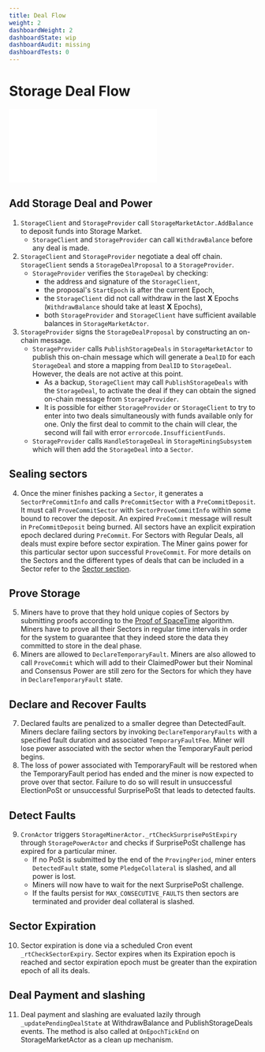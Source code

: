 ```yaml
---
title: Deal Flow
weight: 2
dashboardWeight: 2
dashboardState: wip
dashboardAudit: missing
dashboardTests: 0
---
```


# Storage Deal Flow

![Deal Flow Sequence Diagram](diagrams/deal-flow.mmd)

## Add Storage Deal and Power

1. `StorageClient` and `StorageProvider` call `StorageMarketActor.AddBalance` to deposit funds into Storage Market.
   - `StorageClient` and `StorageProvider` can call `WithdrawBalance` before any deal is made.
2. `StorageClient` and `StorageProvider` negotiate a deal off chain. `StorageClient` sends a `StorageDealProposal` to a `StorageProvider`.
   - `StorageProvider` verifies the `StorageDeal` by checking:
   		- the address and signature of the `StorageClient`,
   		- the proposal's `StartEpoch` is after the current Epoch,
   		- the `StorageClient` did not call withdraw in the last **X** Epochs (`WithdrawBalance` should take at least **X** Epochs), 
   		- both `StorageProvider` and `StorageClient` have sufficient available balances in `StorageMarketActor`.
3. `StorageProvider` signs the `StorageDealProposal`  by constructing an on-chain message.
   - `StorageProvider` calls `PublishStorageDeals` in `StorageMarketActor` to publish this on-chain message which will generate a `DealID` for each `StorageDeal` and store a mapping from `DealID` to `StorageDeal`. However, the deals are not active at this point.
     - As a backup, `StorageClient` may call `PublishStorageDeals` with the `StorageDeal`, to activate the deal if they can obtain the signed on-chain message from `StorageProvider`.
     - It is possible for either `StorageProvider` or `StorageClient` to try to enter into two deals simultaneously with funds available only for one. Only the first deal to commit to the chain will clear, the second will fail with error `errorcode.InsufficientFunds`.
   - `StorageProvider` calls `HandleStorageDeal` in `StorageMiningSubsystem` which will then add the `StorageDeal` into a `Sector`.

## Sealing sectors

4. Once the miner finishes packing a `Sector`, it generates a `SectorPreCommitInfo` and calls `PreCommitSector` with a `PreCommitDeposit`. It must call `ProveCommitSector` with `SectorProveCommitInfo` within some bound to recover the deposit. An expired `PreCommit` message will result in `PreCommitDeposit` being burned. All sectors have an explicit expiration epoch declared during `PreCommit`. For Sectors with Regular Deals, all deals must expire before sector expiration. The Miner gains power for this particular sector upon successful `ProveCommit`. For more details on the Sectors and the different types of deals that can be included in a Sector refer to the [Sector section](filecoin_mining#sector).

## Prove Storage

5. Miners have to prove that they hold unique copies of Sectors by submitting proofs according to the [Proof of SpaceTime](post) algorithm. Miners have to prove all their Sectors in regular time intervals in order for the system to guarantee that they indeed store the data they committed to store in the deal phase.
6. Miners are allowed to `DeclareTemporaryFault`. Miners are also allowed to call `ProveCommit` which will add to their ClaimedPower but their Nominal and Consensus Power are still zero for the Sectors for which they have in `DeclareTemporaryFault` state.

## Declare and Recover Faults

7. Declared faults are penalized to a smaller degree than DetectedFault. Miners declare failing sectors by invoking `DeclareTemporaryFaults` with a specified fault duration and associated `TemporaryFaultFee`. Miner will lose power associated with the sector when the TemporaryFault period begins.
8. The loss of power associated with TemporaryFault will be restored when the TemporaryFault period has ended and the miner is now expected to prove over that sector. Failure to do so will result in unsuccessful ElectionPoSt or unsuccessful SurprisePoSt that leads to detected faults.


## Detect Faults

9. `CronActor` triggers `StorageMinerActor._rtCheckSurprisePoStExpiry` through `StoragePowerActor` and checks if SurprisePoSt challenge has expired for a particular miner.
   - If no PoSt is submitted by the end of the `ProvingPeriod`, miner enters `DetectedFault` state, some `PledgeCollateral` is slashed, and all power is lost.
   - Miners will now have to wait for the next SurprisePoSt challenge.
   - If the faults persist for `MAX_CONSECUTIVE_FAULTS` then sectors are terminated and provider deal collateral is slashed. 

## Sector Expiration

10. Sector expiration is done via a scheduled Cron event `_rtCheckSectorExpiry`. Sector expires when its Expiration epoch is reached and sector expiration epoch must be greater than the expiration epoch of all its deals.

## Deal Payment and slashing

11.  Deal payment and slashing are evaluated lazily through `_updatePendingDealState` at WithdrawBalance and PublishStorageDeals events. The method is also called at `OnEpochTickEnd` on StorageMarketActor as a clean up mechanism.
